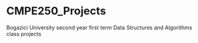 # CMPE250_Projects
Bogazici University second year first term Data Structures and Algorithms class projects
